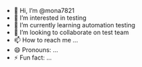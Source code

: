 - 👋 Hi, I’m @mona7821
- 👀 I’m interested in testing
- 🌱 I’m currently learning automation testing
- 💞️ I’m looking to collaborate on test team
- 📫 How to reach me ...
- 😄 Pronouns: ...
- ⚡ Fun fact: ...

<!---
mona7821/mona7821 is a ✨ special ✨ repository because its `README.md` (this file) appears on your GitHub profile.
You can click the Preview link to take a look at your changes.
--->
